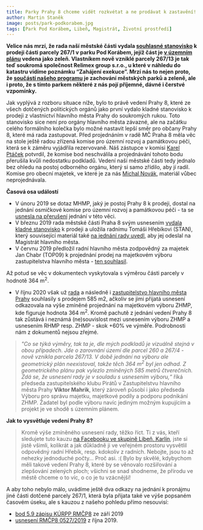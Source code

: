 ```yaml
---
title: Parky Prahy 8 chceme vidět rozkvétat a ne prodávat k zastavění!
author: Martin Staněk
image: posts/park-podkorabem.jpg
tags: [Park Pod Korábem, Libeň, Magistrát, Životní prostředí]
---
```


**Velice nás mrzí, že rada naší městské části vydala [souhlasné stanovisko](https://www.praha8.cz/appo/usn/676?usn=Ga3pbxpl4EtB3GlP66Z8d3pbxpl4FXVzoA==) k prodeji části parcely 267/1 v parku Pod Korábem, jejíž část je [v územním plánu](https://app.iprpraha.cz/apl/services/short_links/_0ptrgzhkvp.html) vedena jako zeleň. Vlastníkem nově vzniklé parcely 267/13 je tak teď soukromá společnost Relimex group s.r.o., u které v náhledu do katastru vidíme poznámku “Zahájení exekuce”. Mrzí nás to nejen proto, že [součástí našeho programu](https://praha8.pirati.cz/program/) je zachování městských parků a zeleně, ale i proto, že s tímto parkem některé z nás pojí příjemné, dávné i čerstvé vzpomínky.**

Jak vyplývá z rozboru situace níže, bylo to právě vedení Prahy 8, které ze všech dotčených politických orgánů jako první vydalo kladné stanovisko k prodeji z vlastnictví hlavního města Prahy do soukromých rukou. Toto stanovisko sice není pro orgány hlavního města závazné, ale na začátku celého formálního kolečka bylo možné nastavit lepší směr pro občany Prahy 8, které má rada zastupovat. Před projednáním v radě MČ Praha 8 měla věc na stole ještě radou zřízená komise pro územní rozvoj a památkovou péči, která se k záměru vyjádřila rezervovaně. Náš zástupce v komisi [Karel Ptáček](https://praha8.pirati.cz/lide/karel-ptacek.html) potvrdil, že komise bod neschválila a projednávání tohoto bodu přerušila kvůli nedostatku podkladů. Vedení naší městské části tedy jednalo bez ohledu na postoj odborného orgánu, který si samo zřídilo, aby jí radil. Komise pro obecní majetek, ve které je za nás [Michal Novák](https://praha8.pirati.cz/lide/michal-novak.html), materiál vůbec neprojednávala.

**Časová osa událostí**
- V únoru 2019 se dotaz MHMP, jaký je postoj Prahy 8 k prodeji, dostal na jednání osmičkové komise pro územní rozvoj a památkovou péči - ta se [usnesla na přerušení](https://www.praha8.cz/file/joW/KURPP-20-02-2019.pdf) jednání v této věci.
- V březnu 2019 rada městské části Praha 8 svým usnesením [vydala kladné stanovisko](https://www.praha8.cz/appo/usn/676?usn=Ga3pbxpl4EtB3GlP66Z8d3pbxpl4FXVzoA==) k prodeji a uložila radnímu Tomáši Hřebíkovi (STAN), který související materiál také [na jednání rady uvedl](https://www.praha8.cz/file/rtW/Rada-014-dne-06-03-2019.pdf), aby jej odeslal na Magistrát hlavního města.
- V červnu 2019 předložil radní hlavního města zodpovědný za majetek Jan Chabr (TOP09) k projednání prodej na majetkovém výboru zastupitelstva hlavního města - [ten souhlasil](https://www.praha.eu/public/d9/fc/5/3037769_1031842__7_ZAPIS_z_jednani_vyboru_ZHMP__TED_.pdf).

Až potud se věc v dokumentech vyskytovala s výměrou části parcely v hodnotě 364 m<sup>2</sup>.

- V říjnu 2020 však už [rada](http://zastupitelstvo.praha.eu/ina/tedusndetail.aspx?par=056094153161156117107094171161156117104094168161156117104094165161156117104&id=602694) a následně i [zastupitelstvo hlavního města Prahy](http://zastupitelstvo.praha.eu/ina/tedusndetail.aspx?par=054092151159154115105092169159154115102092166159154115103092163159154115103&id=602695) souhlasily s prodejem 585 m2, ačkoliv se jimi přijatá usnesení odkazovala na výše zmíněné projednání na majetkovém výboru ZHMP, kde figuruje hodnota 364 m<sup>2</sup>. Kromě pachutě z jednání vedení Prahy 8 tak zůstává i neznámá (ne)souvislost mezi usnesením výboru ZHMP a usnesením RHMP resp. ZHMP - skok +60% ve výměře. Podrobnosti nám z dokumentů nejsou zřejmé.

> *"Co se týká výměry, tak ta je, dle mých podkladů je vizuálně stejná v obou případech. Jde o zarovnání území dle parcel 260 a 267/4 - nově vznikla parcela 267/13. V době jednání na výboru ale geometrický plán neexistoval, takže těch 364 m<sup>2</sup> byl jen odhad. Z geometrického plánu pak vylezlo zmíněných 585 metrů čtverečních. Zdá se, že usnesení rady je v souladu s usnesením výboru,“* říká předseda zastupitelského klubu Pirátů v Zastupitelstvu hlavního města Prahy **Viktor Mahrik**, který zároveň působí i jako předseda Výboru pro správu majetku, majetkové podíly a podporu podnikání ZHMP. Žadatel byl podle výboru navíc jediným možným kupujícím a projekt je ve shodě s územním plánem.

**Jak to vysvětluje vedení Prahy 8?**
> Kromě výše zmíněného usnesení rady, těžko říct. Ti z vás, kteří sledujete tuto kauzu [na Facebooku ve skupině Libeň, Karlín](https://www.facebook.com/groups/libenkarlin/permalink/3710300229024148/?__cft__[0]=AZVL6w2sq3uZ5VHDlzba7JKAQI-ygq6oTIw9Q8W49vr6p1YqpC598JIEyg-0Q4ujmnO3zmsQ7DF7lL9U2QiYNgeErfueva5Hn_CiB7gWAW0fLKZDbVS46gAz3UBuVSfhTjfwb0chJqNOOm2mchrOxGyX&__tn__=%2CO%2CP-R), jste si jistě všimli, kolikrát a jak důkladně ji ve veřejném prostoru vysvětlil odpovědný radní Hřebík, resp. kdokoliv z radních. Nebojte, jsou to až nehezky jednoduché počty… Proč asi. :(
Bylo by skvělé, kdybychom měli takové vedení Prahy 8, které by se věnovalo rozšiřování a zlepšování zelených ploch; všichni se snad shodneme, že přírodu ve městě chceme o to víc, o co je tu vzácnější!

A aby toho nebylo málo, uvádíme ještě dva odkazy na jednání k pronájmu jiné části dotčené parcely 267/1, která byla přijata také ve výše popsaném časovém úseku, ale s kauzou z našeho pohledu přímo nesouvisí:
- [bod 5.9 zápisu KÚRPP RMČP8](https://www.praha8.cz/file/sZV/KURPP-18-0-9-2019.pdf) ze září 2019
- [usnesení RMČP8 0527/2019](https://www.praha8.cz/appo/usn/676?usn=dsjfA3dOUnFu4wBPSoLEgQ==) z října 2019.
